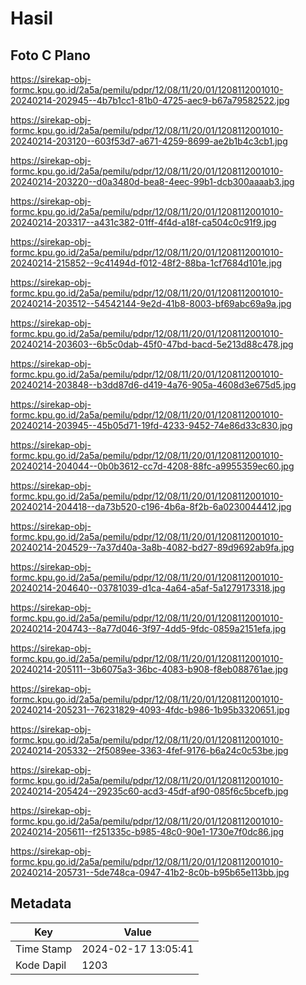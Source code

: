 # Hasil

## Foto C Plano

https://sirekap-obj-formc.kpu.go.id/2a5a/pemilu/pdpr/12/08/11/20/01/1208112001010-20240214-202945--4b7b1cc1-81b0-4725-aec9-b67a79582522.jpg

https://sirekap-obj-formc.kpu.go.id/2a5a/pemilu/pdpr/12/08/11/20/01/1208112001010-20240214-203120--603f53d7-a671-4259-8699-ae2b1b4c3cb1.jpg

https://sirekap-obj-formc.kpu.go.id/2a5a/pemilu/pdpr/12/08/11/20/01/1208112001010-20240214-203220--d0a3480d-bea8-4eec-99b1-dcb300aaaab3.jpg

https://sirekap-obj-formc.kpu.go.id/2a5a/pemilu/pdpr/12/08/11/20/01/1208112001010-20240214-203317--a431c382-01ff-4f4d-a18f-ca504c0c91f9.jpg

https://sirekap-obj-formc.kpu.go.id/2a5a/pemilu/pdpr/12/08/11/20/01/1208112001010-20240214-215852--9c41494d-f012-48f2-88ba-1cf7684d101e.jpg

https://sirekap-obj-formc.kpu.go.id/2a5a/pemilu/pdpr/12/08/11/20/01/1208112001010-20240214-203512--54542144-9e2d-41b8-8003-bf69abc69a9a.jpg

https://sirekap-obj-formc.kpu.go.id/2a5a/pemilu/pdpr/12/08/11/20/01/1208112001010-20240214-203603--6b5c0dab-45f0-47bd-bacd-5e213d88c478.jpg

https://sirekap-obj-formc.kpu.go.id/2a5a/pemilu/pdpr/12/08/11/20/01/1208112001010-20240214-203848--b3dd87d6-d419-4a76-905a-4608d3e675d5.jpg

https://sirekap-obj-formc.kpu.go.id/2a5a/pemilu/pdpr/12/08/11/20/01/1208112001010-20240214-203945--45b05d71-19fd-4233-9452-74e86d33c830.jpg

https://sirekap-obj-formc.kpu.go.id/2a5a/pemilu/pdpr/12/08/11/20/01/1208112001010-20240214-204044--0b0b3612-cc7d-4208-88fc-a9955359ec60.jpg

https://sirekap-obj-formc.kpu.go.id/2a5a/pemilu/pdpr/12/08/11/20/01/1208112001010-20240214-204418--da73b520-c196-4b6a-8f2b-6a0230044412.jpg

https://sirekap-obj-formc.kpu.go.id/2a5a/pemilu/pdpr/12/08/11/20/01/1208112001010-20240214-204529--7a37d40a-3a8b-4082-bd27-89d9692ab9fa.jpg

https://sirekap-obj-formc.kpu.go.id/2a5a/pemilu/pdpr/12/08/11/20/01/1208112001010-20240214-204640--03781039-d1ca-4a64-a5af-5a1279173318.jpg

https://sirekap-obj-formc.kpu.go.id/2a5a/pemilu/pdpr/12/08/11/20/01/1208112001010-20240214-204743--8a77d046-3f97-4dd5-9fdc-0859a2151efa.jpg

https://sirekap-obj-formc.kpu.go.id/2a5a/pemilu/pdpr/12/08/11/20/01/1208112001010-20240214-205111--3b6075a3-36bc-4083-b908-f8eb088761ae.jpg

https://sirekap-obj-formc.kpu.go.id/2a5a/pemilu/pdpr/12/08/11/20/01/1208112001010-20240214-205231--76231829-4093-4fdc-b986-1b95b3320651.jpg

https://sirekap-obj-formc.kpu.go.id/2a5a/pemilu/pdpr/12/08/11/20/01/1208112001010-20240214-205332--2f5089ee-3363-4fef-9176-b6a24c0c53be.jpg

https://sirekap-obj-formc.kpu.go.id/2a5a/pemilu/pdpr/12/08/11/20/01/1208112001010-20240214-205424--29235c60-acd3-45df-af90-085f6c5bcefb.jpg

https://sirekap-obj-formc.kpu.go.id/2a5a/pemilu/pdpr/12/08/11/20/01/1208112001010-20240214-205611--f251335c-b985-48c0-90e1-1730e7f0dc86.jpg

https://sirekap-obj-formc.kpu.go.id/2a5a/pemilu/pdpr/12/08/11/20/01/1208112001010-20240214-205731--5de748ca-0947-41b2-8c0b-b95b65e113bb.jpg


## Metadata

| Key        | Value               |
| ---------- | ------------------- |
| Time Stamp | 2024-02-17 13:05:41 |
| Kode Dapil | 1203                |



